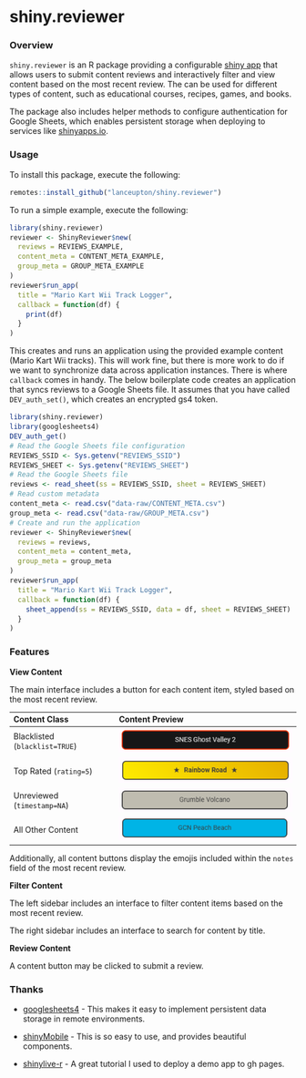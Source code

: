 shiny.reviewer
================

<!-- README.md is generated from README.Rmd. Please edit that file -->
<!-- badges: start -->
<!-- badges: end -->

### Overview

`shiny.reviewer` is an R package providing a configurable [shiny
app](https://shiny.posit.co/) that allows users to submit content
reviews and interactively filter and view content based on the most
recent review. The can be used for different types of content, such as
educational courses, recipes, games, and books.

The package also includes helper methods to configure authentication for
Google Sheets, which enables persistent storage when deploying to
services like [shinyapps.io](https://shinyapps.io).

### Usage

To install this package, execute the following:

``` r
remotes::install_github("lanceupton/shiny.reviewer")
```

To run a simple example, execute the following:

``` r
library(shiny.reviewer)
reviewer <- ShinyReviewer$new(
  reviews = REVIEWS_EXAMPLE, 
  content_meta = CONTENT_META_EXAMPLE,
  group_meta = GROUP_META_EXAMPLE
)
reviewer$run_app(
  title = "Mario Kart Wii Track Logger",
  callback = function(df) {
    print(df)
  }
)
```

This creates and runs an application using the provided example content
(Mario Kart Wii tracks). This will work fine, but there is more work to
do if we want to synchronize data across application instances. There is
where `callback` comes in handy. The below boilerplate code creates an
application that syncs reviews to a Google Sheets file. It assumes that
you have called `DEV_auth_set()`, which creates an encrypted gs4 token.

``` r
library(shiny.reviewer)
library(googlesheets4)
DEV_auth_get()
# Read the Google Sheets file configuration
REVIEWS_SSID <- Sys.getenv("REVIEWS_SSID")
REVIEWS_SHEET <- Sys.getenv("REVIEWS_SHEET")
# Read the Google Sheets file
reviews <- read_sheet(ss = REVIEWS_SSID, sheet = REVIEWS_SHEET)
# Read custom metadata
content_meta <- read.csv("data-raw/CONTENT_META.csv")
group_meta <- read.csv("data-raw/GROUP_META.csv")
# Create and run the application
reviewer <- ShinyReviewer$new(
  reviews = reviews,
  content_meta = content_meta,
  group_meta = group_meta
)
reviewer$run_app(
  title = "Mario Kart Wii Track Logger",
  callback = function(df) {
    sheet_append(ss = REVIEWS_SSID, data = df, sheet = REVIEWS_SHEET)
  }
)
```

### Features

**View Content**

The main interface includes a button for each content item, styled based
on the most recent review.

| Content Class                  | Content Preview                           |
|:-------------------------------|:------------------------------------------|
| Blacklisted (`blacklist=TRUE`) | ![](readme_files/content_blacklisted.png) |
| Top Rated (`rating=5`)         | ![](readme_files/content_5star.png)       |
| Unreviewed (`timestamp=NA`)    | ![](readme_files/content_unreviewed.png)  |
| All Other Content              | ![](readme_files/content_default.png)     |

Additionally, all content buttons display the emojis included within the
`notes` field of the most recent review.

**Filter Content**

The left sidebar includes an interface to filter content items based on
the most recent review.

The right sidebar includes an interface to search for content by title.

**Review Content**

A content button may be clicked to submit a review.

### Thanks

- [googlesheets4](https://googlesheets4.tidyverse.org/) - This makes it
  easy to implement persistent data storage in remote environments.

- [shinyMobile](https://rinterface.github.io/shinyMobile/) - This is so
  easy to use, and provides beautiful components.

- [shinylive-r](https://github.com/RamiKrispin/shinylive-r) - A great
  tutorial I used to deploy a demo app to gh pages.
